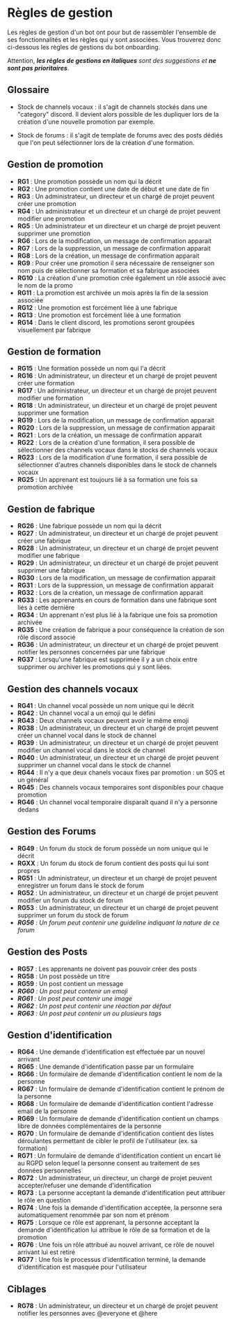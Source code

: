 # Règles de gestion

Les règles de gestion d'un bot ont pour but de rassembler l'ensemble de ses fonctionnalités et les règles qui y sont associées. Vous trouverez donc ci-dessous les règles de gestions du bot onboarding.

Attention, ***les règles de gestions en italiques** sont des suggestions et **ne sont pas prioritaires***.

## Glossaire

- Stock de channels vocaux : il s'agit de channels stockés dans une "category" discord. Il devient alors possible de les dupliquer lors de la création d'une nouvelle promotion par exemple. 

- Stock de forums : il s'agit de template de forums avec des posts dédiés que l'on peut sélectionner lors de la création d'une formation.

## Gestion de promotion

- **RG1** : Une promotion possède un nom qui la décrit
- **RG2** : Une promotion contient une date de début et une date de fin
- **RG3** : Un administrateur, un directeur et un chargé de projet peuvent créer une promotion
- **RG4** : Un administrateur et un directeur et un chargé de projet peuvent modifier une promotion
- **RG5** : Un administrateur et un directeur et un chargé de projet peuvent supprimer une promotion
- **RG6** : Lors de la modification, un message de confirmation apparait
- **RG7** : Lors de la suppression, un message de confirmation apparait
- **RG8** : Lors de la création, un message de confirmation apparait
- **RG9** : Pour créer une promotion il sera nécessaire de renseigner son nom puis de sélectionner sa formation et sa fabrique associées
- **RG10** : La création d'une promotion crée également un rôle associé avec le nom de la promo
- **RG11** : La promotion est archivée un mois après la fin de la session associée
- **RG12** : Une promotion est forcément liée à une fabrique
- **RG13** : Une promotion est forcément liée à une formation
- **RG14** : Dans le client discord, les promotions seront groupées visuellement par fabrique

## Gestion de formation

- **RG15** : Une formation possède un nom qui l'a décrit
- **RG16** : Un administrateur, un directeur et un chargé de projet peuvent créer une formation
- **RG17** : Un administrateur, un directeur et un chargé de projet peuvent modifier une formation
- **RG18** : Un administrateur, un directeur et un chargé de projet peuvent supprimer une formation
- **RG19** : Lors de la modification, un message de confirmation apparait
- **RG20** : Lors de la suppression, un message de confirmation apparait
- **RG21** : Lors de la création, un message de confirmation apparait
- **RG22** : Lors de la création d'une formation, il sera possible de sélectionner des channels vocaux dans le stocks de channels vocaux
- **RG23** : Lors de la modification d'une formation, il sera possible de sélectionner d'autres channels disponibles dans le stock de channels vocaux
- **RG25** : Un apprenant est toujours lié à sa formation une fois sa promotion archivée

## Gestion de fabrique

- **RG26** : Une fabrique possède un nom qui la décrit
- **RG27** : Un administrateur, un directeur et un chargé de projet peuvent créer une fabrique
- **RG28** : Un administrateur, un directeur et un chargé de projet peuvent modifier une fabrique
- **RG29** : Un administrateur, un directeur et un chargé de projet peuvent supprimer une fabrique
- **RG30** : Lors de la modification, un message de confirmation apparait
- **RG31** : Lors de la suppression, un message de confirmation apparait
- **RG32** : Lors de la création, un message de confirmation apparait
- **RG33** : Les apprenants en cours de formation dans une fabrique sont liés à cette dernière 
- **RG34** : Un apprenant n'est plus lié à la fabrique une fois sa promotion archivée
- **RG35** : Une création de fabrique a pour conséquence la création de son rôle discord associé
- **RG36** : Un administrateur, un directeur et un chargé de projet peuvent notifier les personnes concernées par une fabrique
- **RG37** : Lorsqu'une fabrique est supprimée il y a un choix entre supprimer ou archiver les promotions qui y sont liées.

## Gestion des channels vocaux

- **RG41** : Un channel vocal possède un nom unique qui le décrit
- **RG42** : Un channel vocal a un emoji qui le défini
- **RG43** : Deux channels vocaux peuvent avoir le même emoji
- **RG38** : Un administrateur, un directeur et un chargé de projet peuvent créer un channel vocal dans le stock de channel
- **RG39** : Un administrateur, un directeur et un chargé de projet peuvent modifier un channel vocal dans le stock de channel
- **RG40** : Un administrateur, un directeur et un chargé de projet peuvent supprimer un channel vocal dans le stock de channel
- **RG44** : Il n'y a que deux chanels vocaux fixes par promotion : un SOS et un général
- **RG45** : Des channels vocaux temporaires sont disponibles pour chaque promotion
- **RG46** : Un channel vocal temporaire disparaît quand il n'y a personne dedans 

## Gestion des Forums

- **RG49** : Un forum du stock de forum possède un nom unique qui le décrit
- **RGXX** : Un forum du stock de forum contient des posts qui lui sont propres 
- **RG51** : Un administrateur, un directeur et un chargé de projet peuvent enregistrer un forum dans le stock de forum
- **RG52** : Un administrateur, un directeur et un chargé de projet peuvent modifier un forum du stock de forum
- **RG53** : Un administrateur, un directeur et un chargé de projet peuvent supprimer un forum du stock de forum
- ***RG56** : Un forum peut contenir une guideline indiquant la nature de ce forum*

## Gestion des Posts

- **RG57** : Les apprenants ne doivent pas pouvoir créer des posts
- **RG58** : Un post possède un titre
- **RG59** : Un post contient un message
- ***RG60** : Un post peut contenir un emoji*
- ***RG61** : Un post peut contenir une image*
- ***RG62** : Un post peut contenir une réaction par défaut*
- ***RG63** : Un post peut contenir un ou plusieurs tags*

## Gestion d'identification

- **RG64** : Une demande d'identification est effectuée par un nouvel arrivant
- **RG65** : Une demande d'identification passe par un formulaire
- **RG66** : Un formulaire de demande d'identification contient le nom de la personne
- **RG67** : Un formulaire de demande d'identification contient le prénom de la personne
- **RG68** : Un formulaire de demande d'identification contient l'adresse email de la personne
- **RG69** : Un formulaire de demande d'identification contient un champs libre de données complémentaires de la personne
- **RG70** : Un formulaire de demande d'identification contient des listes déroulantes permettant de cibler le profil de l'utilisateur (ex. sa formation)
- **RG71** : Un formulaire de demande d'identification contient un encart lié au RGPD selon lequel la personne consent au traitement de ses données personnelles
- **RG72** : Un administrateur, un directeur, un chargé de projet peuvent accepter/refuser une demande d'identification
- **RG73** : La personne acceptant la demande d'identification peut attribuer le rôle en question
- **RG74** : Une fois la demande d'identification acceptée, la personne sera automatiquement renommée par son nom et prénom
- **RG75** : Lorsque ce rôle est apprenant, la personne acceptant la demande d'identification lui attribue le rôle de sa formation et de la promotion
- **RG76** : Une fois un rôle attribué au nouvel arrivant, ce rôle de nouvel arrivant lui est retiré
- **RG77** : Une fois le processus d'identification terminé, la demande d'identification est masquée pour l'utilisateur

## Ciblages

- **RG78** : Un administrateur, un directeur et un chargé de projet peuvent notifier les personnes avec @everyone et @here
